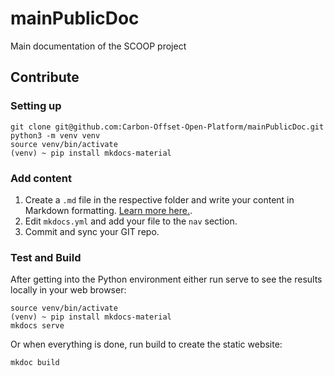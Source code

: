 # mainPublicDoc
Main documentation of the SCOOP project

## Contribute

### Setting up
```
git clone git@github.com:Carbon-Offset-Open-Platform/mainPublicDoc.git
python3 -m venv venv
source venv/bin/activate
(venv) ~ pip install mkdocs-material
```

### Add content
1. Create a `.md` file in the respective folder and write your content in Markdown formatting. [Learn more here.](https://www.markdownguide.org/).
1. Edit `mkdocs.yml` and add your file to the `nav` section.
1. Commit and sync your GIT repo.

### Test and Build

After getting into the Python environment either run serve to see the results locally in your web browser:
```
source venv/bin/activate
(venv) ~ pip install mkdocs-material
mkdocs serve 
```

Or when everything is done, run build to create the static website:
```
mkdoc build
```

